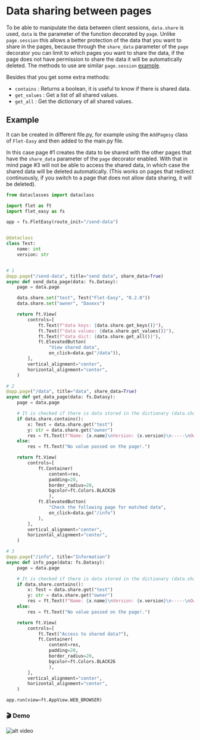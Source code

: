 # Data sharing between pages

To be able to manipulate the data between client sessions, `data.share` is used, `data` is the parameter of the function decorated by `page`. Unlike `page.session` this allows a better protection of the data that you want to share in the pages, because through the `share_data` parameter of the `page` decorator you can limit to which pages you want to share the data, if the page does not have permission to share the data it will be automatically deleted. The methods to use are similar `page.session` [example](https://flet.dev/docs/guides/python/session-storage).

Besides that you get some extra methods:

* `contains` : Returns a boolean, it is useful to know if there is shared data.
* `get_values` : Get a list of all shared values.
* `get_all` : Get the dictionary of all shared values.

## **Example**

It can be created in different file.py, for example using the `AddPagesy` class of `Flet-Easy` and then added to the main.py file.

In this case page #1 creates the data to be shared with the other pages that have the `share_data` parameter of the `page` decorator enabled. With that in mind page #3 will not be able to access the shared data, in which case the shared data will be deleted automatically. (This works on pages that redirect continuously, if you switch to a page that does not allow data sharing, it will be deleted).

```python hl_lines="6 16 20-21 37 42-47 67 72-77 93"
from dataclasses import dataclass

import flet as ft
import flet_easy as fs

app = fs.FletEasy(route_init="/send-data")


@dataclass
class Test:
    name: int
    version: str


# 1
@app.page("/send-data", title="send data", share_data=True)
async def send_data_page(data: fs.Datasy):
    page = data.page

    data.share.set("test", Test("Flet-Easy", "0.2.0"))
    data.share.set("owner", "Daxexs")

    return ft.View(
        controls=[
            ft.Text(f"data keys: {data.share.get_keys()}"),
            ft.Text(f"data values: {data.share.get_values()}"),
            ft.Text(f"data dict: {data.share.get_all()}"),
            ft.ElevatedButton(
                "View shared data",
                on_click=data.go("/data")),
        ],
        vertical_alignment="center",
        horizontal_alignment="center",
    )

# 2
@app.page("/data", title="data", share_data=True)
async def get_data_page(data: fs.Datasy):
    page = data.page

    # It is checked if there is data stored in the dictionary (data.share.set).
    if data.share.contains():
        x: Test = data.share.get("test")
        y: str = data.share.get("owner")
        res = ft.Text(f"Name: {x.name}\nVersion: {x.version}\n-----\nOwner: {y}")
    else:
        res = ft.Text("No value passed on the page!.")

    return ft.View(
        controls=[
            ft.Container(
                content=res,
                padding=20,
                border_radius=20,
                bgcolor=ft.Colors.BLACK26
                ),
            ft.ElevatedButton(
                "Check the following page for matched data",
                on_click=data.go("/info")
            ),
        ],
        vertical_alignment="center",
        horizontal_alignment="center",
    )

# 3
@app.page("/info", title="Information")
async def info_page(data: fs.Datasy):
    page = data.page

    # It is checked if there is data stored in the dictionary (data.share.set).
    if data.share.contains():
        x: Test = data.share.get("test")
        y: str = data.share.get("owner")
        res = ft.Text(f"Name: {x.name}\nVersion: {x.version}\n-----\nOwner: {y}")
    else:
        res = ft.Text("No value passed on the page!.")

    return ft.View(
        controls=[
            ft.Text("Access to shared data?"),
            ft.Container(
                content=res,
                padding=20,
                border_radius=20,
                bgcolor=ft.Colors.BLACK26
                ),
        ],
        vertical_alignment="center",
        horizontal_alignment="center",
    )

app.run(view=ft.AppView.WEB_BROWSER)
```

### 🎬 **Demo**

![alt video](assets/gifs/share-data.gif "share data")
